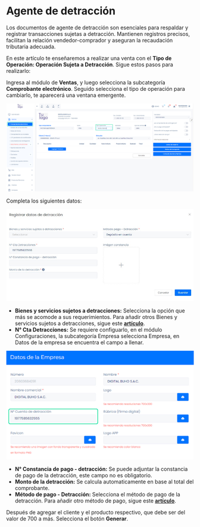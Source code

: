 # Agente de detracción

Los documentos de agente de detracción son esenciales para respaldar y registrar transacciones sujetas a detracción. Mantienen registros precisos, facilitan la relación vendedor-comprador y aseguran la recaudación tributaria adecuada.

En este artículo te enseñaremos a realizar una venta con el **Tipo de Operación: Operación Sujeta a Detracción**.  Sigue estos pasos para realizarlo:

Ingresa al módulo de **Ventas**, y luego selecciona la subcategoría **Comprobante electrónico**. Seguido selecciona el tipo de operación para cambiarlo, te aparecerá una ventana emergente.

![Alt text](img/Tipodeoperacin.jpg)

 Completa los siguientes datos:

![Alt text](img/Tipodeoperacin2.jpg)

- **Bienes y servicios sujetos a detracciones:** Selecciona la opción que más se acomode a sus requerimientos. Para añadir otros Bienes y servicios sujetos a detracciones, sigue este **[artículo](https://fastura.github.io/documentacion/configuracion/Sunat-Listado-de-tipos-de-detracciones)**.
- **N° Cta Detracciones:** Se requiere configuarlo, en el módulo Configuraciones, la subcategoría Empresa selecciona Empresa, en Datos de la empresa se encuentra el campo a llenar.

![Alt text](img/Tipodeoperacin3.jpg)

- **N° Constancia de pago - detracción:** Se puede adjuntar la constancia de pago de la detracción, este campo no es obligatorio.
- **Monto de la detracción:** Se calcula automaticamente en base al total del comprobante.
- **Método de pago - Detracción:** Selecciona el método de pago de la detracción. Para añadir otro método de pago, sigue este **[artículo](https://fastura.github.io/documentacion/configuracion/Ingresos-egresos-listado-de-metodos-de-pago)**.

Después de agregar el cliente y el producto respectivo, que debe ser del valor de 700 a más. Selecciona el botón **Generar**.
